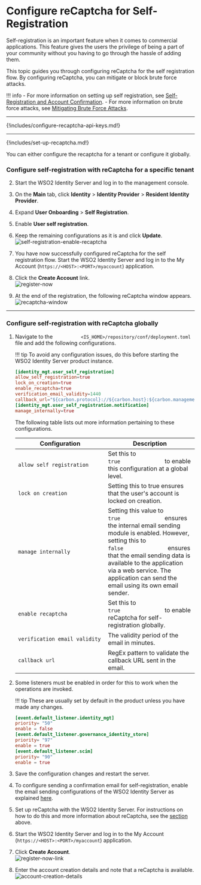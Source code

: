 # Configure reCaptcha for Self-Registration

Self-registration is an important feature when it comes to commercial
applications. This feature gives the users the privilege of being a
part of your community without you having to go through the hassle of
adding them.

This topic guides you through configuring reCaptcha for the self
registration flow. By configuring reCaptcha, you can mitigate or block
brute force attacks.

!!! info 
    -   For more information on setting up self registration, see
        [Self-Registration and Account
        Confirmation]({{base_path}}/guides/identity-lifecycles/self-registration-workflow).
    -   For more information on brute force attacks, see [Mitigating Brute
        Force Attacks]({{base_path}}/deploy/mitigate-attacks/mitigate-brute-force-attacks).

---

{!includes/configure-recaptcha-api-keys.md!}

---

{!includes/set-up-recaptcha.md!}

You can either configure the recaptcha for a tenant or configure it globally. 

### Configure self-registration with reCaptcha for a specific tenant

2.  Start the WSO2 Identity Server and log in to the management console.
3.  On the **Main** tab, click **Identity** > **Identity Provider** > **Resident Identity Provider**.
4.  Expand **User Onboarding** > **Self Registration**.
5.  Enable **User self registration**.
6.  Keep the remaining configurations as it is and click **Update**.
    ![self-registration-enable-recaptcha]({{base_path}}/assets/img/guides/self-registration-enable-recaptcha.png)
6.  You have now successfully configured reCaptcha for the self
    registration flow. Start the WSO2 Identity Server and log in to the
    My Account (`https://<HOST>:<PORT>/myaccount`) application.
    
7.  Click the **Create Account** link.  
    ![register-now]({{base_path}}/assets/img/guides/register-now-option.png)
8.  At the end of the registration, the following reCaptcha window
    appears.  
    ![recaptcha-window]({{base_path}}/assets/img/guides/recaptcha-window.png) 

---

### Configure self-registration with reCaptcha globally

1.  Navigate to the
    `           <IS_HOME>/repository/conf/deployment.toml          `
    file and add the following configurations.

    !!! tip
        To avoid any configuration issues, do this before starting
        the WSO2 Identity Server product instance.
    

    ```toml
    [identity_mgt.user_self_registration]
    allow_self_registration=true
    lock_on_creation=true
    enable_recaptcha=true
    verification_email_validity=1440
    callback_url="${carbon.protocol}://${carbon.host}:${carbon.management.port}/authenticationendpoint/login.do"
    [identity_mgt.user_self_registration.notification]
    manage_internally=true    
    ```
    
    The following table lists out more information pertaining to these
    configurations.

    <table>
    <colgroup>
    <col style="width: 50%" />
    <col style="width: 50%" />
    </colgroup>
    <thead>
    <tr class="header">
    <th>Configuration</th>
    <th>Description</th>
    </tr>
    </thead>
    <tbody>
    <tr class="odd">
    <td><pre><code>allow_self_registration</code></pre></td>
    <td>Set this to <code>               true              </code> to enable this configuration at a global level.</td>
    </tr>
    <tr class="even">
    <td><pre><code>lock_on_creation</code></pre></td>
    <td>Setting this to true ensures that the user's account is locked on creation.</td>
    </tr>
    <tr class="odd">
    <td><pre><code>manage_internally</code></pre></td>
    <td>Setting this value to <code>               true              </code> ensures the internal email sending module is enabled. However, setting this to <code>               false              </code> ensures that the email sending data is available to the application via a web service. The application can send the email using its own email sender.</td>
    </tr>
    <tr class="even">
    <td><pre><code>enable_recaptcha</code></pre></td>
    <td>Set this to <code>               true              </code> to enable reCaptcha for self-registration globally.</td>
    </tr>
    <tr class="odd">
    <td><pre><code>verification_email_validity</code></pre></td>
    <td>The validity period of the email in minutes.
    </tr>
    <tr class="even">
    <td><pre><code>callback_url</code></pre></td>
    <td>RegEx pattern to validate the callback URL sent in the email.</td>
    </tr>
    </tbody>
    </table>

2.  Some listeners must be enabled in order for this to work when the
    operations are invoked.

    !!! tip
        These are usually set by default in the product unless you
        have made any changes.
    

    ```toml
    [event.default_listener.identity_mgt]
    priority= "50"
    enable = false
    [event.default_listener.governance_identity_store]
    priority= "97"
    enable = true
    [event.default_listener.scim]
    priority= "90"
    enable = true
    ```

3.  Save the configuration changes and restart the server.

4.  To configure sending a confirmation email for
    self-registration, enable the email sending configurations
    of the WSO2 Identity Server as explained
    [here]({{base_path}}/deploy/configure-email-sending).
    
5.  Set up reCaptcha with the WSO2 Identity Server. For instructions on
    how to do this and more information about reCaptcha, see the [section](#configure-self-registration-with-recaptcha-for-a-specific-tenant) above. 

6.  Start the WSO2 Identity Server and log in to the My Account (`https://<HOST>:<PORT>/myaccount`) application.

7.  Click **Create Account**.  
    ![register-now-link]({{base_path}}/assets/img/guides/register-now-option.png)
8.  Enter the account creation details and note that a reCaptcha is available.  
    ![account-creation-details]({{base_path}}/assets/img/guides/account-creation-details.png)

